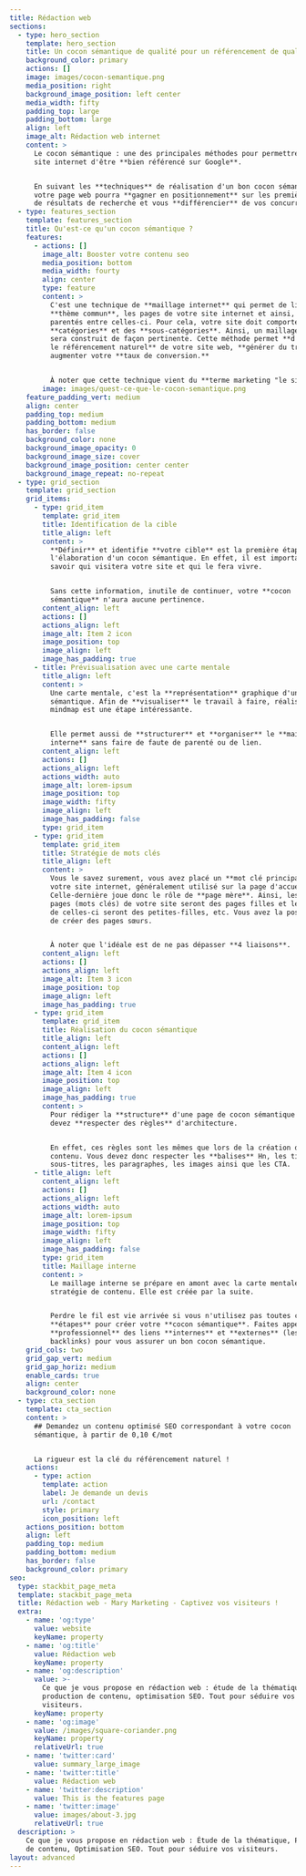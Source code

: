 ```yaml
---
title: Rédaction web
sections:
  - type: hero_section
    template: hero_section
    title: Un cocon sémantique de qualité pour un référencement de qualité
    background_color: primary
    actions: []
    image: images/cocon-semantique.png
    media_position: right
    background_image_position: left center
    media_width: fifty
    padding_top: large
    padding_bottom: large
    align: left
    image_alt: Rédaction web internet
    content: >
      Le cocon sémantique : une des principales méthodes pour permettre à votre
      site internet d'être **bien référencé sur Google**. 


      En suivant les **techniques** de réalisation d'un bon cocon sémantique
      votre page web pourra **gagner en positionnement** sur les premières pages
      de résultats de recherche et vous **différencier** de vos concurrents.
  - type: features_section
    template: features_section
    title: Qu'est-ce qu'un cocon sémantique ?
    features:
      - actions: []
        image_alt: Booster votre contenu seo
        media_position: bottom
        media_width: fourty
        align: center
        type: feature
        content: >
          C'est une technique de **maillage internet** qui permet de lier par un
          **thème commun**, les pages de votre site internet et ainsi, créer des
          parentés entre celles-ci. Pour cela, votre site doit comporter des
          **catégories** et des **sous-catégories**. Ainsi, un maillage en cocon
          sera construit de façon pertinente. Cette méthode permet **d'améliorer
          le référencement naturel** de votre site web, **générer du trafic** et
          augmenter votre **taux de conversion.**


          À noter que cette technique vient du **terme marketing "le siloing"**.
        image: images/quest-ce-que-le-cocon-semantique.png
    feature_padding_vert: medium
    align: center
    padding_top: medium
    padding_bottom: medium
    has_border: false
    background_color: none
    background_image_opacity: 0
    background_image_size: cover
    background_image_position: center center
    background_image_repeat: no-repeat
  - type: grid_section
    template: grid_section
    grid_items:
      - type: grid_item
        template: grid_item
        title: Identification de la cible
        title_align: left
        content: >
          **Définir** et identifie **votre cible** est la première étape dans
          l'élaboration d'un cocon sémantique. En effet, il est important de
          savoir qui visitera votre site et qui le fera vivre.


          Sans cette information, inutile de continuer, votre **cocon
          sémantique** n'aura aucune pertinence.
        content_align: left
        actions: []
        actions_align: left
        image_alt: Item 2 icon
        image_position: top
        image_align: left
        image_has_padding: true
      - title: Prévisualisation avec une carte mentale
        title_align: left
        content: >
          Une carte mentale, c'est la **représentation** graphique d'un cocon
          sémantique. Afin de **visualiser** le travail à faire, réaliser une
          mindmap est une étape intéressante.


          Elle permet aussi de **structurer** et **organiser** le **maillage
          interne** sans faire de faute de parenté ou de lien.
        content_align: left
        actions: []
        actions_align: left
        actions_width: auto
        image_alt: lorem-ipsum
        image_position: top
        image_width: fifty
        image_align: left
        image_has_padding: false
        type: grid_item
      - type: grid_item
        template: grid_item
        title: Stratégie de mots clés
        title_align: left
        content: >
          Vous le savez surement, vous avez placé un **mot clé principale** sur
          votre site internet, généralement utilisé sur la page d'accueil.
          Celle-dernière joue donc le rôle de **page mère**. Ainsi, les autres
          pages (mots clés) de votre site seront des pages filles et les pages
          de celles-ci seront des petites-filles, etc. Vous avez la possibilité
          de créer des pages sœurs.


          À noter que l'idéale est de ne pas dépasser **4 liaisons**.
        content_align: left
        actions: []
        actions_align: left
        image_alt: Item 3 icon
        image_position: top
        image_align: left
        image_has_padding: true
      - type: grid_item
        template: grid_item
        title: Réalisation du cocon sémantique
        title_align: left
        content_align: left
        actions: []
        actions_align: left
        image_alt: Item 4 icon
        image_position: top
        image_align: left
        image_has_padding: true
        content: >
          Pour rédiger la **structure** d'une page de cocon sémantique vous
          devez **respecter des règles** d'architecture.


          En effet, ces règles sont les mêmes que lors de la création de votre
          contenu. Vous devez donc respecter les **balises** Hn, les titres, les
          sous-titres, les paragraphes, les images ainsi que les CTA.
      - title_align: left
        content_align: left
        actions: []
        actions_align: left
        actions_width: auto
        image_alt: lorem-ipsum
        image_position: top
        image_width: fifty
        image_align: left
        image_has_padding: false
        type: grid_item
        title: Maillage interne
        content: >
          Le maillage interne se prépare en amont avec la carte mentale puis la
          stratégie de contenu. Elle est créée par la suite. 


          Perdre le fil est vie arrivée si vous n'utilisez pas toutes ces
          **étapes** pour créer votre **cocon sémantique**. Faites appel à un
          **professionnel** des liens **internes** et **externes** (les
          backlinks) pour vous assurer un bon cocon sémantique.
    grid_cols: two
    grid_gap_vert: medium
    grid_gap_horiz: medium
    enable_cards: true
    align: center
    background_color: none
  - type: cta_section
    template: cta_section
    content: >
      ## Demandez un contenu optimisé SEO correspondant à votre cocon
      sémantique, à partir de 0,10 €/mot


      La rigueur est la clé du référencement naturel !
    actions:
      - type: action
        template: action
        label: Je demande un devis
        url: /contact
        style: primary
        icon_position: left
    actions_position: bottom
    align: left
    padding_top: medium
    padding_bottom: medium
    has_border: false
    background_color: primary
seo:
  type: stackbit_page_meta
  template: stackbit_page_meta
  title: Rédaction web - Mary Marketing - Captivez vos visiteurs !
  extra:
    - name: 'og:type'
      value: website
      keyName: property
    - name: 'og:title'
      value: Rédaction web
      keyName: property
    - name: 'og:description'
      value: >-
        Ce que je vous propose en rédaction web : étude de la thématique,
        production de contenu, optimisation SEO. Tout pour séduire vos
        visiteurs.
      keyName: property
    - name: 'og:image'
      value: /images/square-coriander.png
      keyName: property
      relativeUrl: true
    - name: 'twitter:card'
      value: summary_large_image
    - name: 'twitter:title'
      value: Rédaction web
    - name: 'twitter:description'
      value: This is the features page
    - name: 'twitter:image'
      value: images/about-3.jpg
      relativeUrl: true
  description: >
    Ce que je vous propose en rédaction web : Étude de la thématique, Production
    de contenu, Optimisation SEO. Tout pour séduire vos visiteurs.
layout: advanced
---
```


